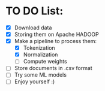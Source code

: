 # TO DO List:

- [X] Download data
- [X] Storing them on Apache HADOOP
- [X] Make a pipeline to process them:
  - [X] Tokenization
  - [X] Normalization
  - [ ] Compute weights
- [ ] Store documents in .csv format
- [ ] Try some ML models
- [ ] Enjoy yourself :)
